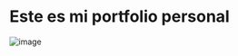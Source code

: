 # Este es mi portfolio personal

![image](https://github.com/AdrianOliva2/Portfolio-Dev/assets/105056947/1b3a0aca-6e44-47c5-9d47-a01521edfb1a)
